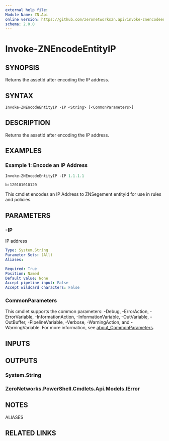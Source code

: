 ```yaml
---
external help file:
Module Name: ZN.Api
online version: https://github.com/zeronetworkszn.api/invoke-znencodeentityip
schema: 2.0.0
---
```


# Invoke-ZNEncodeEntityIP

## SYNOPSIS
Returns the assetId after encoding the IP address.

## SYNTAX

```
Invoke-ZNEncodeEntityIP -IP <String> [<CommonParameters>]
```

## DESCRIPTION
Returns the assetId after encoding the IP address.

## EXAMPLES

### Example 1: Encode an IP Address
```powershell
Invoke-ZNEncodeEntityIP -IP 1.1.1.1
```

```output
b:120101010120
```

This cmdlet encodes an IP Address to ZNSegement entityId for use in rules and policies.

## PARAMETERS

### -IP
IP address

```yaml
Type: System.String
Parameter Sets: (All)
Aliases:

Required: True
Position: Named
Default value: None
Accept pipeline input: False
Accept wildcard characters: False
```

### CommonParameters
This cmdlet supports the common parameters: -Debug, -ErrorAction, -ErrorVariable, -InformationAction, -InformationVariable, -OutVariable, -OutBuffer, -PipelineVariable, -Verbose, -WarningAction, and -WarningVariable. For more information, see [about_CommonParameters](http://go.microsoft.com/fwlink/?LinkID=113216).

## INPUTS

## OUTPUTS

### System.String

### ZeroNetworks.PowerShell.Cmdlets.Api.Models.IError

## NOTES

ALIASES

## RELATED LINKS

